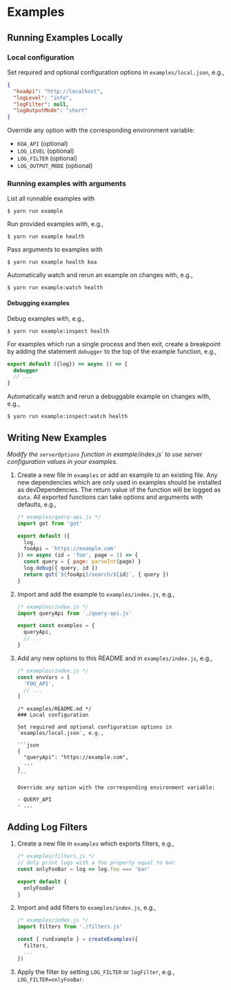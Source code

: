 # Examples

## Running Examples Locally

### Local configuration

Set required and optional configuration options in `examples/local.json`, e.g.,

```json
{
  "koaApi": "http://localhost",
  "logLevel": "info",
  "logFilter": null,
  "logOutputMode": "short"
}
```

Override any option with the corresponding environment variable:

- `KOA_API` (optional)
- `LOG_LEVEL` (optional)
- `LOG_FILTER` (optional)
- `LOG_OUTPUT_MODE` (optional)

### Running examples with arguments

List all runnable examples with

```
$ yarn run example
```

Run provided examples with, e.g.,

```
$ yarn run example health
```

Pass arguments to examples with

```
$ yarn run example health koa
```

Automatically watch and rerun an example on changes with, e.g.,

```
$ yarn run example:watch health
```

#### Debugging examples

Debug examples with, e.g.,

```
$ yarn run example:inspect health
```

For examples which run a single process and then exit,
create a breakpoint by adding the statement `debugger`
to the top of the example function, e.g.,

```js
export default ({log}) => async () => {
  debugger
  // ...
}
```

Automatically watch and rerun a debuggable example on changes with, e.g.,

```
$ yarn run example:inspect:watch health
```

## Writing New Examples

_Modify the `serverOptions` function in example/index.js`
to use server configuration values in your examples._

1. Create a new file in `examples` or add an example to an existing file.
   Any new dependencies which are only used
   in examples should be installed as devDependencies.
   The return value of the function will be logged as `data`.
   All exported functions can take options and arguments with defaults, e.g.,
   ```js
   /* examples/query-api.js */
   import got from 'got'

   export default ({
     log,
     fooApi = 'https://example.com'
   }) => async (id = 'foo', page = 1) => {
     const query = { page: parseInt(page) }
     log.debug({ query, id })
     return got(`${fooApi}/search/${id}`, { query })
   }
   ```
2. Import and add the example to `examples/index.js`, e.g.,
   ```js
   /* examples/index.js */
   import queryApi from './query-api.js'

   export const examples = {
     queryApi,
     // ...
   }
   ```
3. Add any new options to this README and in `examples/index.js`, e.g.,
   ```js
   /* examples/index.js */
   const envVars = [
     'FOO_API',
     // ...
   ]
   ```
   ````
   /* examples/README.md */
   ### Local configuration

   Set required and optional configuration options in `examples/local.json`, e.g.,

   ```json
   {
     "queryApi": "https://example.com",
     ...
   }
   ```

   Override any option with the corresponding environment variable:

   - QUERY_API
   - ...
   ````

## Adding Log Filters

1. Create a new file in `examples` which exports filters, e.g.,
   ```js
   /* examples/filters.js */
   // Only print logs with a foo property equal to bar.
   const onlyFooBar = log => log.foo === 'bar'

   export default {
     onlyFooBar
   }
   ```
2. Import and add filters to `examples/index.js`, e.g.,
   ```js
   /* examples/index.js */
   import filters from './filters.js'

   const { runExample } = createExamples({
     filters,
     ...
   })
   ```
3. Apply the filter by setting `LOG_FILTER` or `logFilter`,
   e.g., `LOG_FILTER=onlyFooBar`.
